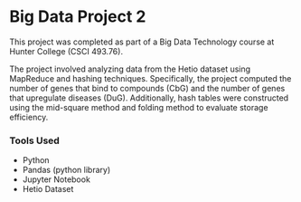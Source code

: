 # Big Data Project 2

This project was completed as part of a Big Data Technology course at Hunter College (CSCI 493.76). 

The project involved analyzing data from the Hetio dataset using MapReduce and hashing techniques. Specifically, the project computed the number of genes that bind to compounds (CbG) and the number of genes that upregulate diseases (DuG). 
Additionally, hash tables were constructed using the mid-square method and folding method to evaluate storage efficiency.

### Tools Used
- Python
- Pandas (python library)
- Jupyter Notebook
- Hetio Dataset

